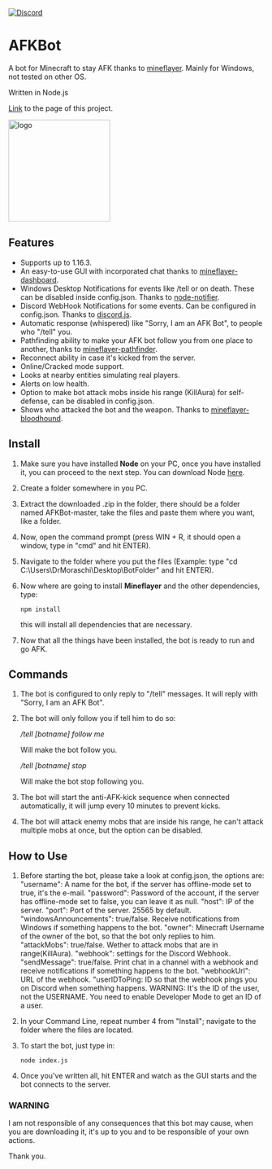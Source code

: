[![Discord](https://img.shields.io/badge/Chat-Discord-blue.svg)](https://discord.gg/JQeVxbQT5G)
# AFKBot
A bot for Minecraft to stay AFK thanks to [mineflayer](https://github.com/PrismarineJS/mineflayer). Mainly for Windows, not tested on other OS.

Written in Node.js

[Link](https://drmoraschi.github.io/AFKBot/) to the page of this project.

<img alt="logo" src="https://github.com/DrMoraschi/AFKBot/raw/master/projectlogo.jpg" height="200" />

## Features

 * Supports up to 1.16.3.
 * An easy-to-use GUI with incorporated chat thanks to [mineflayer-dashboard](https://github.com/wvffle/mineflayer-dashboard).
 * Windows Desktop Notifications for events like /tell or on death. These can be disabled inside config.json. Thanks to [node-notifier](https://github.com/mikaelbr/node-notifier).
 * Discord WebHook Notifications for some events. Can be configured in config.json. Thanks to [discord.js](https://github.com/discordjs/discord.js).
 * Automatic response (whispered) like "Sorry, I am an AFK Bot", to people who "/tell" you.
 * Pathfinding ability to make your AFK bot follow you from one place to another, thanks to [mineflayer-pathfinder](https://github.com/Karang/mineflayer-pathfinder).
 * Reconnect ability in case it's kicked from the server.
 * Online/Cracked mode support.
 * Looks at nearby entities simulating real players.
 * Alerts on low health.
 * Option to make bot attack mobs inside his range (KillAura) for self-defense, can be disabled in config.json.
 * Shows who attacked the bot and the weapon. Thanks to [mineflayer-bloodhound](https://github.com/Nixes/mineflayer-bloodhound).

## Install

 1. Make sure you have installed **Node** on your PC, once you have installed it, you can proceed to the next step. You can download Node [here](https://nodejs.org/).
 1. Create a folder somewhere in you PC.
 2. Extract the downloaded .zip in the folder, there should be a folder named AFKBot-master, take the files and paste them where you want, like a folder.
 3. Now, open the command prompt (press WIN + R, it should open a window, type in "cmd" and hit ENTER).
 4. Navigate to the folder where you put the files (Example: type "cd C:\Users\DrMoraschi\Desktop\BotFolder" and hit ENTER).
 5. Now where are going to install **Mineflayer** and the other dependencies, type:
	
	`npm install`
    
    this will install all dependencies that are necessary.

 6. Now that all the things have been installed, the bot is ready to run and go AFK.

## Commands

 1. The bot is configured to only reply to "/tell" messages. It will reply with "Sorry, I am an AFK Bot".
 2. The bot will only follow you if tell him to do so:
	
	*/tell [botname] follow me*

	Will make the bot follow you.

	*/tell [botname] stop*

	Will make the bot stop following you.

 3. The bot will start the anti-AFK-kick sequence when connected automatically, it will jump every 10 minutes to prevent kicks.
 4. The bot will attack enemy mobs that are inside his range, he can't attack multiple mobs at once, but the option can be disabled.
 
## How to Use

 1. Before starting the bot, please take a look at config.json, the options are:
 	"username": A name for the bot, if the server has offline-mode set to true, it's the e-mail.
	"password": Password of the account, if the server has offline-mode set to false, you can leave it as null.
	"host": IP of the server.
	"port": Port of the server. 25565 by default.
	"windowsAnnouncements": true/false. Receive notifications from Windows if something happens to the bot.
	"owner": Minecraft Username of the owner of the bot, so that the bot only replies to him.
	"attackMobs": true/false. Wether to attack mobs that are in range(KillAura).
	"webhook": settings for the Discord Webhook.
		"sendMessage": true/false. Print chat in a channel with a webhook and receive notifications if something happens to the bot.
		"webhookUrl": URL of the webhook.
		"userIDToPing: ID so that the webhook pings you on Discord when something happens. WARNING: It's the ID of the user, not the USERNAME. You need to enable Developer Mode to get an ID of a user.
 2. In your Command Line, repeat number 4 from "Install"; navigate to the folder where the files are located.
 3. To start the bot, just type in:
	
	```node index.js```

 3. Once you've written all, hit ENTER and watch as the GUI starts and the bot connects to the server.

 ### WARNING
 
  I am not responsible of any consequences that this bot may cause, when you are downloading it, it's up to you and to be responsible of your own actions.
  
  Thank you.
